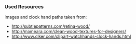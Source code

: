 ### Used Resources

Images and clock hand paths taken from:
* http://subtlepatterns.com/retina-wood/
* http://mameara.com/clean-wood-textures-for-designers/
* http://www.clker.com/clipart-watchhands-clock-hands.html
